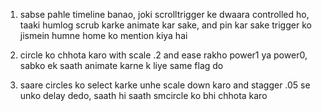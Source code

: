 <!-- https://colors.combinations.obys.agency/ -->

1) sabse pahle timeline banao, joki scrolltrigger ke dwaara controlled ho, taaki humlog scrub karke animate kar sake, and pin kar sake trigger ko jismein humne home ko mention kiya hai

2) circle ko chhota karo with scale .2 and ease rakho power1 ya power0, sabko ek saath animate karne k liye same flag do

3) saare circles ko select karke unhe scale down karo and stagger .05 se unko delay dedo, saath hi saath smcircle ko bhi chhota karo